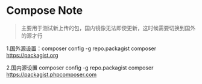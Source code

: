 # Compose Note

> 主要用于测试新上传的包，国内镜像无法即使更新，这时候需要切换到国外的源才行

1.国外源设置：composer config -g repo.packagist composer https://packagist.org

2.国内源设置 composer config -g repo.packagist composer https://packagist.phpcomposer.com

